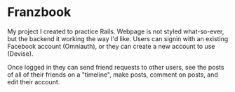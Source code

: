 # Franzbook

My project I created to practice Rails. Webpage is not styled what-so-ever, but the backend it working the way I'd like. Users can signin with an existing Facebook account (Omniauth), or they can create a new account to use (Devise). 

Once logged in they can send friend requests to other users, see the posts of all of their friends on a "timeline", make posts, comment on posts, and edit their account.
